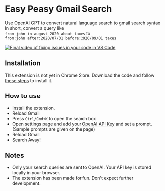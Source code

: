 # Easy Peasy Gmail Search

Use OpenAI GPT to convert natural language search to gmail search syntax
In short, convert a query like <br>
`from john in august 2020 about taxes` to <br>
`from:john after:2020/07/31 before:2020/09/01 taxes`

[![Final video of fixing issues in your code in VS Code](https://img.youtube.com/vi/ypniAcE7zRU/maxresdefault.jpg)](https://youtu.be/ypniAcE7zRU)

## Installation
This extension is not yet in Chrome Store. Download the code and follow [these steps](https://developer.chrome.com/docs/extensions/mv3/getstarted/development-basics/#load-unpacked) to install it.


## How to use

* Install the extension.
* Reload Gmail
* Press `Ctrl/Cmd+K` to open the search box
* Open settings page and add your [OpenAI API Key](https://platform.openai.com/account/api-keys) and set a prompt. (Sample prompts are given on the page)
* Reload Gmail
* Search Away!


## Notes
* Only your search queries are sent to OpenAI. Your API key is stored locally in your browser.
* The extension has been made for fun. Don't expect further development.
